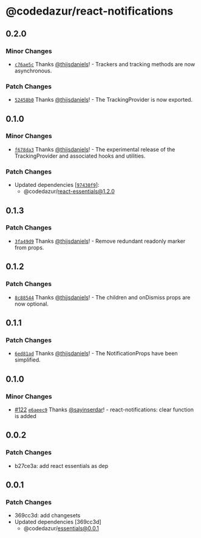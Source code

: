 # @codedazur/react-notifications

## 0.2.0

### Minor Changes

- [`c76ae5c`](https://github.com/codedazur/toolkit/commit/c76ae5c1fd8db4d7caff8b60bfbb6b1c44a678cd) Thanks [@thijsdaniels](https://github.com/thijsdaniels)! - Trackers and tracking methods are now asynchronous.

### Patch Changes

- [`52458b0`](https://github.com/codedazur/toolkit/commit/52458b0ab7c0db0b5dbab5c22adeca5cb0dc4423) Thanks [@thijsdaniels](https://github.com/thijsdaniels)! - The TrackingProvider is now exported.

## 0.1.0

### Minor Changes

- [`f678da3`](https://github.com/codedazur/toolkit/commit/f678da38172be915d754f2317f00f1c3782f6643) Thanks [@thijsdaniels](https://github.com/thijsdaniels)! - The experimental release of the TrackingProvider and associated hooks and utilities.

### Patch Changes

- Updated dependencies [[`97430f9`](https://github.com/codedazur/toolkit/commit/97430f9e71d7821949f050a366598ba254dbad09)]:
  - @codedazur/react-essentials@1.2.0

## 0.1.3

### Patch Changes

- [`3fa49d9`](https://github.com/codedazur/toolkit/commit/3fa49d9873760a102ae359a10fe2a8d76b27f432) Thanks [@thijsdaniels](https://github.com/thijsdaniels)! - Remove redundant readonly marker from props.

## 0.1.2

### Patch Changes

- [`8c88544`](https://github.com/codedazur/toolkit/commit/8c885444b7bb679dbe74446f387f9ece679d51b4) Thanks [@thijsdaniels](https://github.com/thijsdaniels)! - The children and onDismiss props are now optional.

## 0.1.1

### Patch Changes

- [`6ed81ad`](https://github.com/codedazur/toolkit/commit/6ed81ad99d123a2cfa1618e63db5b4e10b98b0f0) Thanks [@thijsdaniels](https://github.com/thijsdaniels)! - The NotificationProps have been simplified.

## 0.1.0

### Minor Changes

- [#122](https://github.com/codedazur/toolkit/pull/122) [`e6aeec9`](https://github.com/codedazur/toolkit/commit/e6aeec9223af755d873e0d02337743cda5b2fb9c) Thanks [@sayinserdar](https://github.com/sayinserdar)! - react-notifications: clear function is added

## 0.0.2

### Patch Changes

- b27ce3a: add react essentials as dep

## 0.0.1

### Patch Changes

- 369cc3d: add changesets
- Updated dependencies [369cc3d]
  - @codedazur/essentials@0.0.1

